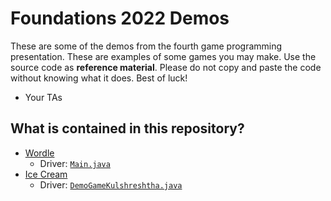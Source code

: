 # Foundations 2022 Demos

These are some of the demos from the fourth game programming presentation. These are examples of some games you may make. Use the source code as **reference material**. Please do not copy and paste the code without knowing what it does. Best of luck!

- Your TAs

## What is contained in this repository?
* [Wordle](Wordle/)
    * Driver: [`Main.java`](Wordle/Main.java)
* [Ice Cream](IceCream/)
    * Driver: [`DemoGameKulshreshtha.java`](IceCream/DemoGameKulshreshtha.java)